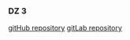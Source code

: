 ### DZ 3
[gitHub repository](https://github.com/NikolayNN/DZ3_temp)
[gitLab repository](https://gitlab.com/NikolayNN/dz_3)
